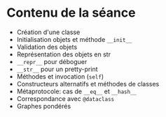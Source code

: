 # Contenu de la séance

- Création d'une classe
- Initialisation objets et méthode `__init__`
- Validation des objets
- Représentation des objets en str
- `__repr__` pour déboguer
- `__str__` pour un pretty-print
- Méthodes et invocation (`self`)
- Constructeurs alternatifs et méthodes de classes
- Métaprotocole: cas de `__eq__` et `__hash__`
- Correspondance avec `@dataclass`
- Graphes pondérés
